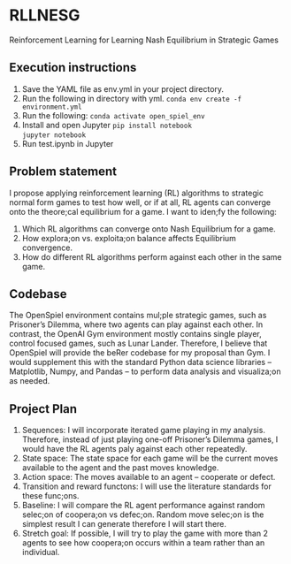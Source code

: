 # RLLNESG
Reinforcement Learning for Learning Nash Equilibrium in Strategic Games

## **Execution instructions**

1. Save the YAML file as env.yml in your project directory.
2. Run the following in directory with yml.
```conda env create -f environment.yml```
3. Run the following:
```conda activate open_spiel_env```
4. Install and open Jupyter
```pip install notebook```  
```jupyter notebook```
5. Run test.ipynb in Jupyter 

## **Problem statement** 

I propose applying reinforcement learning (RL) algorithms to strategic normal form games to test how well, or if at all, RL agents can converge onto the theore;cal equilibrium for a game. I want to iden;fy the following:
1. Which RL algorithms can converge onto Nash Equilibrium for a game.
2. How explora;on vs. exploita;on balance affects Equilibrium convergence.
3. How do different RL algorithms perform against each other in the same game.

## **Codebase** 

The OpenSpiel environment contains mul;ple strategic games, such as Prisoner’s Dilemma, where two agents can play against each other. In contrast, the OpenAI Gym environment mostly contains single player, control focused games, such as Lunar Lander. Therefore, I believe that OpenSpiel will provide the beRer codebase for my proposal than Gym.
I would supplement this with the standard Python data science libraries – Matplotlib, Numpy, and Pandas – to perform data analysis and visualiza;on as needed.

## **Project Plan**
1. Sequences: I will incorporate iterated game playing in my analysis. Therefore, instead of just playing one-off Prisoner’s Dilemma games, I would have the RL agents paly against each other repeatedly.
2. State space: The state space for each game will be the current moves available to the agent and the past moves knowledge.
3. Action space: The moves available to an agent – cooperate or defect.
4. Transition and reward functons: I will use the literature standards for these func;ons.
5. Baseline: I will compare the RL agent performance against random selec;on of coopera;on vs defec;on. Random move selec;on is the simplest result I can generate therefore I will start there.
6. Stretch goal: If possible, I will try to play the game with more than 2 agents to see how coopera;on occurs within a team rather than an individual.
